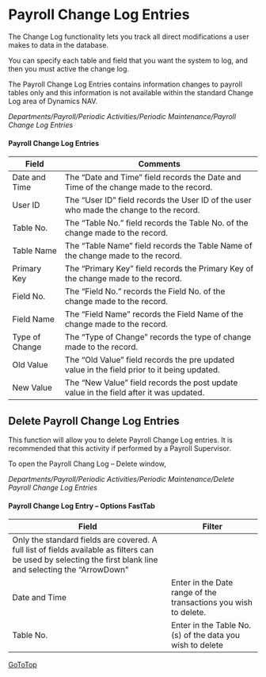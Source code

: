 # Payroll Change Log Entries
The Change Log functionality lets you track all direct modifications a user makes to data in the database.

You can specify each table and field that you want the system to log, and then you must active the change log.

The Payroll Change Log Entries contains information changes to payroll tables only and this information is not available within the standard Change Log area of Dynamics NAV.

*Departments/Payroll/Periodic Activities/Periodic Maintenance/Payroll Change Log Entries*
 

#### Payroll Change Log Entries

|Field|	Comments|
|---|---|
|Date and Time|	The “Date and Time” field records the Date and Time of the change made to the record.|
|User ID|	The “User ID”  field records the User ID of the user who made the change to the record.|
|Table No.|	The “Table No.” field records the Table No. of the change made to the record.|
|Table Name	|The “Table Name” field records the Table Name of the change made to the record.|
|Primary Key|	The “Primary Key” field records the Primary Key of the change made to the record.|
|Field No.|	The “Field No.” records the Field No. of the change made to the record.|
|Field Name|	The “Field Name” records the Field Name of the change made to the record.|
|Type of Change|	The “Type of Change” records the type of change made to the record.|
|Old Value	|The “Old Value” field records the pre updated value in the field prior to it being updated.|
|New Value	|The “New Value” field records the post update value in the field after it was updated.|


## Delete Payroll Change Log Entries

This function will allow you to delete Payroll Change Log entries.  It is recommended that this activity if performed by a Payroll Supervisor.

To open the Payroll Chang Log – Delete window, 

*Departments/Payroll/Periodic Activities/Periodic Maintenance/Delete Payroll Change Log Entries*
 


#### Payroll Change Log Entry – Options FastTab

|Field|	Filter|
|---|---|
|Only the standard fields are covered.  A full list of fields available as filters can be used by selecting the first blank line and selecting the “ArrowDown"|
|Date and Time|	Enter in the Date range of the transactions you wish to delete.|
|Table No.|	Enter in the Table No. (s) of the data you wish to delete|



[GoToTop](#payroll-change-log-entries)

